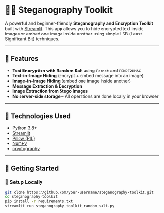 # 🕵️‍♂️ Steganography Toolkit

A powerful and beginner-friendly **Steganography and Encryption Toolkit** built with [Streamlit](https://streamlit.io/). This app allows you to hide encrypted text inside images or embed one image inside another using simple LSB (Least Significant Bit) techniques.

---

## 🔐 Features

- **Text Encryption with Random Salt** using `Fernet` and `PBKDF2HMAC`
- **Text-in-Image Hiding** (encrypt + embed message into an image)
- **Image-in-Image Hiding** (embed one image inside another)
- **Message Extraction & Decryption**
- **Image Extraction from Stego Images**
- **No server-side storage** – All operations are done locally in your browser

---

## 🧪 Technologies Used

- Python 3.8+
- [Streamlit](https://streamlit.io/)
- [Pillow (PIL)](https://pypi.org/project/Pillow/)
- [NumPy](https://numpy.org/)
- [cryptography](https://cryptography.io/)

---

## 🚀 Getting Started

### 🔧 Setup Locally

```bash
git clone https://github.com/your-username/steganography-toolkit.git
cd steganography-toolkit
pip install -r requirements.txt
streamlit run steganography_toolkit_random_salt.py
